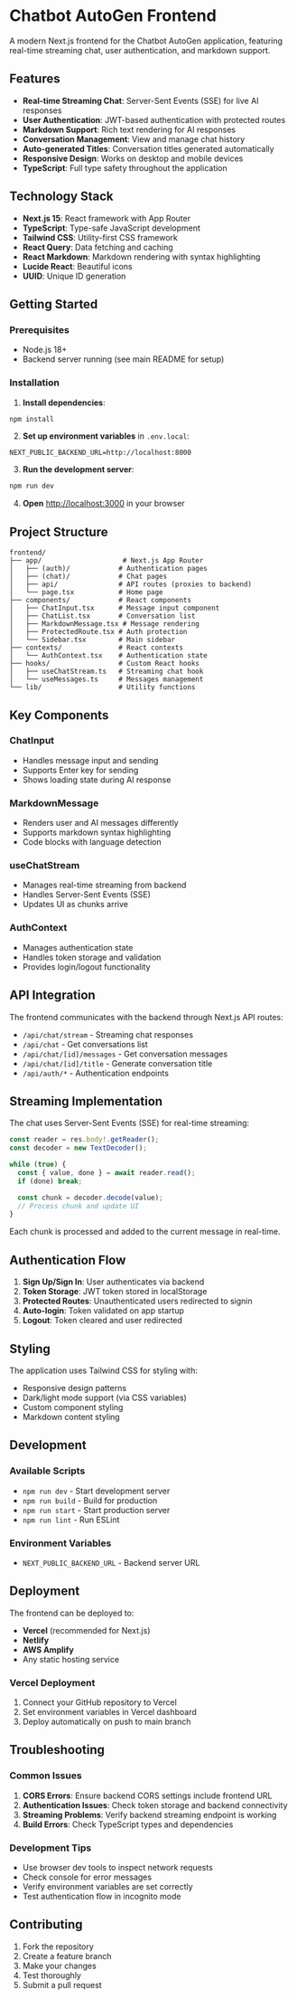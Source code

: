 # Chatbot AutoGen Frontend

A modern Next.js frontend for the Chatbot AutoGen application, featuring real-time streaming chat, user authentication, and markdown support.

## Features

- **Real-time Streaming Chat**: Server-Sent Events (SSE) for live AI responses
- **User Authentication**: JWT-based authentication with protected routes
- **Markdown Support**: Rich text rendering for AI responses
- **Conversation Management**: View and manage chat history
- **Auto-generated Titles**: Conversation titles generated automatically
- **Responsive Design**: Works on desktop and mobile devices
- **TypeScript**: Full type safety throughout the application

## Technology Stack

- **Next.js 15**: React framework with App Router
- **TypeScript**: Type-safe JavaScript development
- **Tailwind CSS**: Utility-first CSS framework
- **React Query**: Data fetching and caching
- **React Markdown**: Markdown rendering with syntax highlighting
- **Lucide React**: Beautiful icons
- **UUID**: Unique ID generation

## Getting Started

### Prerequisites

- Node.js 18+
- Backend server running (see main README for setup)

### Installation

1. **Install dependencies**:
```bash
npm install
```

2. **Set up environment variables** in `.env.local`:
```env
NEXT_PUBLIC_BACKEND_URL=http://localhost:8000
```

3. **Run the development server**:
```bash
npm run dev
```

4. **Open** [http://localhost:3000](http://localhost:3000) in your browser

## Project Structure

```
frontend/
├── app/                    # Next.js App Router
│   ├── (auth)/            # Authentication pages
│   ├── (chat)/            # Chat pages
│   ├── api/               # API routes (proxies to backend)
│   └── page.tsx           # Home page
├── components/            # React components
│   ├── ChatInput.tsx      # Message input component
│   ├── ChatList.tsx       # Conversation list
│   ├── MarkdownMessage.tsx # Message rendering
│   ├── ProtectedRoute.tsx # Auth protection
│   └── Sidebar.tsx        # Main sidebar
├── contexts/              # React contexts
│   └── AuthContext.tsx    # Authentication state
├── hooks/                 # Custom React hooks
│   ├── useChatStream.ts   # Streaming chat hook
│   └── useMessages.ts     # Messages management
└── lib/                   # Utility functions
```

## Key Components

### ChatInput
- Handles message input and sending
- Supports Enter key for sending
- Shows loading state during AI response

### MarkdownMessage
- Renders user and AI messages differently
- Supports markdown syntax highlighting
- Code blocks with language detection

### useChatStream
- Manages real-time streaming from backend
- Handles Server-Sent Events (SSE)
- Updates UI as chunks arrive

### AuthContext
- Manages authentication state
- Handles token storage and validation
- Provides login/logout functionality

## API Integration

The frontend communicates with the backend through Next.js API routes:

- `/api/chat/stream` - Streaming chat responses
- `/api/chat` - Get conversations list
- `/api/chat/[id]/messages` - Get conversation messages
- `/api/chat/[id]/title` - Generate conversation title
- `/api/auth/*` - Authentication endpoints

## Streaming Implementation

The chat uses Server-Sent Events (SSE) for real-time streaming:

```typescript
const reader = res.body!.getReader();
const decoder = new TextDecoder();

while (true) {
  const { value, done } = await reader.read();
  if (done) break;

  const chunk = decoder.decode(value);
  // Process chunk and update UI
}
```

Each chunk is processed and added to the current message in real-time.

## Authentication Flow

1. **Sign Up/Sign In**: User authenticates via backend
2. **Token Storage**: JWT token stored in localStorage
3. **Protected Routes**: Unauthenticated users redirected to signin
4. **Auto-login**: Token validated on app startup
5. **Logout**: Token cleared and user redirected

## Styling

The application uses Tailwind CSS for styling with:
- Responsive design patterns
- Dark/light mode support (via CSS variables)
- Custom component styling
- Markdown content styling

## Development

### Available Scripts

- `npm run dev` - Start development server
- `npm run build` - Build for production
- `npm run start` - Start production server
- `npm run lint` - Run ESLint

### Environment Variables

- `NEXT_PUBLIC_BACKEND_URL` - Backend server URL

## Deployment

The frontend can be deployed to:
- **Vercel** (recommended for Next.js)
- **Netlify**
- **AWS Amplify**
- Any static hosting service

### Vercel Deployment

1. Connect your GitHub repository to Vercel
2. Set environment variables in Vercel dashboard
3. Deploy automatically on push to main branch

## Troubleshooting

### Common Issues

1. **CORS Errors**: Ensure backend CORS settings include frontend URL
2. **Authentication Issues**: Check token storage and backend connectivity
3. **Streaming Problems**: Verify backend streaming endpoint is working
4. **Build Errors**: Check TypeScript types and dependencies

### Development Tips

- Use browser dev tools to inspect network requests
- Check console for error messages
- Verify environment variables are set correctly
- Test authentication flow in incognito mode

## Contributing

1. Fork the repository
2. Create a feature branch
3. Make your changes
4. Test thoroughly
5. Submit a pull request

